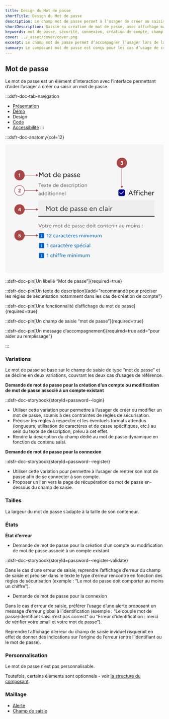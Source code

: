 ```yaml
---
title: Design du Mot de passe
shortTitle: Design du Mot de passe
description: Le champ mot de passe permet à l’usager de créer ou saisir un mot de passe lors d’une connexion ou d’une création de compte, avec des règles de sécurité adaptées à chaque usage.
shortDescription: Saisie ou création de mot de passe, avec affichage masqué et recommandations de sécurité.
keywords: mot de passe, sécurité, connexion, création de compte, champ, saisie, formulaire, visibilité, ANSSI, DSFR
cover: ../_asset/cover/cover.png
excerpt: Le champ mot de passe permet d’accompagner l’usager lors de la création ou la saisie d’un mot de passe, avec affichage masqué, retour d’erreur et règles de sécurité.
summary: Le composant mot de passe est conçu pour les cas d’usage de création de compte ou de connexion. Il propose une saisie masquée par défaut avec la possibilité d’afficher le contenu saisi, une gestion des erreurs en cas de non-conformité aux règles de sécurité, ainsi que des textes d’accompagnement dynamiques. Ce composant respecte les recommandations de l’ANSSI et s’intègre au sein des pages d’authentification du DSFR.
---
```


## Mot de passe

Le mot de passe est un élément d’interaction avec l’interface permettant d’aider l’usager à créer ou saisir un mot de passe.

:::dsfr-doc-tab-navigation
- [Présentation](../index.md)
- [Démo](../demo/index.md)
- Design
- [Code](../code/index.md)
- [Accessibilité](../accessibility/index.md)
:::

:::dsfr-doc-anatomy{col=12}

![Anatomie du mot de passe](../_asset/anatomy/anatomy-1.png)

::dsfr-doc-pin[Un libellé “Mot de passe”]{required=true}

::dsfr-doc-pin[Un texte de description]{add="recommandé pour préciser les règles de sécurisation notamment dans les cas de création de compte"}

::dsfr-doc-pin[Une fonctionnalité d’affichage du mot de passe]{required=true}

::dsfr-doc-pin[Un champ de saisie “mot de passe”]{required=true}

::dsfr-doc-pin[Un message d’accompagnement]{required=true add="pour aider au remplissage"}

:::

### Variations

Le mot de passe se base sur le champ de saisie de type “mot de passe” et se décline en deux variations, couvrant les deux cas d’usages de référence.

**Demande de mot de passe pour la création d’un compte ou modification de mot de passe associé à un compte existant**

::dsfr-doc-storybook{storyId=password--login}

- Utiliser cette variation pour permettre à l’usager de créer ou modifier un mot de passe, soumis à des contraintes de règles de sécurisation.
- Préciser les règles à respecter et les éventuels formats attendus (longueurs, utilisation de caractères et de casse spécifiques, etc.) au sein du texte de description, prévu à cet effet.
- Rendre la description du champ dédié au mot de passe dynamique en fonction du contenu saisi.

**Demande de mot de passe pour la connexion**

::dsfr-doc-storybook{storyId=password--register}

- Utiliser cette variation pour permettre à l’usager de rentrer son mot de passe afin de se connecter à son compte.
- Proposer un lien vers la page de récupération de mot de passe en-dessous du champ de saisie.

### Tailles

La largeur du mot de passe s’adapte à la taille de son conteneur.

### États

**État d’erreur**

- Demande de mot de passe pour la création d’un compte ou modification de mot de passe associé à un compte existant

::dsfr-doc-storybook{storyId=password--register-validate}

Dans le cas d’une erreur de saisie, reprendre l’affichage d’erreur du champ de saisie et préciser dans le texte le type d’erreur rencontré en fonction des règles de sécurisation (exemple : “Le mot de passe doit comporter au moins un chiffre”).

- Demande de mot de passe pour la connexion

Dans le cas d’erreur de saisie, préférer l’usage d’une alerte proposant un message d’erreur global à l’identification (exemple : “Le couple mot de passe/identifiant saisi n’est pas correct” ou “Erreur d'identification : merci de vérifier votre email et votre mot de passe”).

Reprendre l’affichage d’erreur du champ de saisie inviduel risquerait en effet de donner des indications sur l’origine de l’erreur (entre l’identifiant ou le mot de passe).

### Personnalisation

Le mot de passe n’est pas personnalisable.

Toutefois, certains éléments sont optionnels - voir [la structure du composant](#mot-de-passe).

### Maillage

- [Alerte](../../../../alert/_part/doc/index.md)
- [Champ de saisie](../../../../input/_part/doc/index.md)
